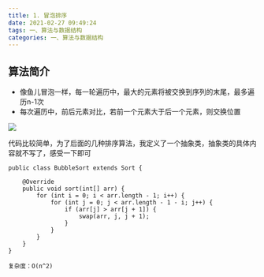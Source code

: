 ```yaml
---
title: 1. 冒泡排序
date: 2021-02-27 09:49:24
tags: 一、算法与数据结构
categories: 一、算法与数据结构
---
```

算法简介
---
+ 像鱼儿冒泡一样，每一轮遍历中，最大的元素将被交换到序列的末尾，最多遍历n-1次
+ 每次遍历中，前后元素对比，若前一个元素大于后一个元素，则交换位置

![](https://icefirecgrbza.github.io/img/sort/bubble_sort.gif)

代码比较简单，为了后面的几种排序算法，我定义了一个抽象类，抽象类的具体内容就不写了，感受一下即可
```
public class BubbleSort extends Sort {

    @Override
    public void sort(int[] arr) {
        for (int i = 0; i < arr.length - 1; i++) {
            for (int j = 0; j < arr.length - 1 - i; j++) {
                if (arr[j] > arr[j + 1]) {
                    swap(arr, j, j + 1);
                }
            }
        }
    }
}

复杂度：O(n^2)
```


